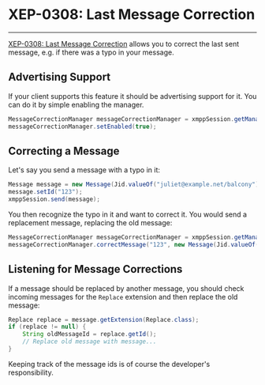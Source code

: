 # XEP-0308: Last Message Correction
---

[XEP-0308: Last Message Correction][Last Message Correction] allows you to correct the last sent message, e.g. if there was a typo in your message.

## Advertising Support

If your client supports this feature it should be advertising support for it. You can do it by simple enabling the manager.

```java
MessageCorrectionManager messageCorrectionManager = xmppSession.getManager(MessageCorrectionManager.class);
messageCorrectionManager.setEnabled(true);
```

## Correcting a Message

Let\'s say you send a message with a typo in it:

```java
Message message = new Message(Jid.valueOf("juliet@example.net/balcony"), Message.Type.CHAT, "Hello, my frind");
message.setId("123");
xmppSession.send(message);
```

You then recognize the typo in it and want to correct it. You would send a replacement message, replacing the old message:

```java
MessageCorrectionManager messageCorrectionManager = xmppSession.getManager(MessageCorrectionManager.class);
messageCorrectionManager.correctMessage("123", new Message(Jid.valueOf("juliet@example.net/balcony"), Message.Type.CHAT, "Hello, my friend"));
```


## Listening for Message Corrections

If a message should be replaced by another message, you should check incoming messages for the `Replace` extension and then replace the old message:

```java
Replace replace = message.getExtension(Replace.class);
if (replace != null) {
    String oldMessageId = replace.getId();
    // Replace old message with message...
}
```

Keeping track of the message ids is of course the developer\'s responsibility.

[Last Message Correction]: http://xmpp.org/extensions/xep-0308.html "XEP-0308: Last Message Correction"

